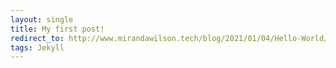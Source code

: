 ```yaml
---
layout: single
title: My first post!
redirect_to: http://www.mirandawilson.tech/blog/2021/01/04/Hello-World/
tags: Jekyll
---
```


